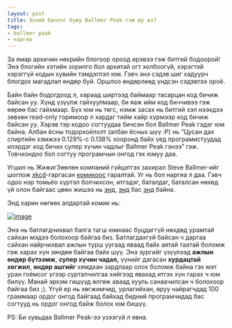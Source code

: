 ```yaml
---
layout: post
title: Эхний бичлэг буюу Ballmer Peak гэж юу вэ? 
tags:
- ballmer peak
- наргиа
---
```


За ямар архичин нөхрийн блогоор ороод ирэвээ гэж битгий бодоорой! Энэ
блогийн хэтийн зорилго бол архитай огт холбоогүй, хэрэгтэй хэрэггүй
кодын хувийн тэмдэглэл юм. Гэвч энэ сэдэв шиг хадуурч блогдох магадлал
өндөр буй. Оршлоо өндөрлөөд үндсэн сэдэвтээ ороё.


Байн байн бодогдоод л, хараад ширтээд баймаар тасарцан код бичиж байсан
уу. Хүнд үзүүлж гайхуулмаар, би яаж ийм код биччивээ гэж өөрөө бас
гайхмаар. Бүх юм нь төгс, нэмж засах нь битгий хэл нээхдээ зөвхөн
read-only горимоор л хардаг тийм хайр хүрмээр код бичиж байсан уу. Хэрэв
тэр кодоо согтуудаа бичсэн бол Ballmer Peak гэдэг юм байна. Албан ёсны
тодорхойлолт (албан ёсных шүү :P) нь “Цусан дах спиртийн хэмжээ 0.129%-с
0.138% хооронд байх үед програмистуудад илэрдэг код бичих супер хүчин
чадлыг Ballmer Peak гэнээ” гэж. Товчхондоо бол согтуу програмчын онгод
гэх юмуу даа.


Угшил нь ЖижигЗөөлөн компаний гүйцэтгэх захирал Steve Ballmer-ийг шоглож
[xkcd][]-гаргасан [комикоос][] гаралтай. Уг нь бол наргиа л даа. Гэвч
одоо нэр томьёо хүртэл болчихсон, итгэдэг, баталдаг, баталсан нөхөд үй
олон байгаас цөөн жишээ нь [энд][], [энд][1] бас [энд][2] байна.


Энд харин нөгөөх алдартай комик нь:


[![image][]][image]


Энэ нь батлагдчихвал балга тагш юмнаас буцдаггүй нөхдөд урамтай сайхан
мэдээ болохоор байгаа биз. Батлагдахгүй байсан ч даргаа сайхан
найрчихвал ажлын турш уугаад яваад байх аятай таатай боломж гэж харах
хүн зөндөө байгаа байх шүү. Энэ зургийг үзүүлээд **ажлын өндөр
бүтээмж**, **супер хүчин чадал,** үүнийг дагасан **хурдацтай хөгжил**,
**өндөр ашгийг** хямдхан зардлаар олох боломж байна гэх мэт уран гоёмсог
үгээр сурталчилгаа хийгээд явахад итгэх хүн гарах ч юм билүү. Манай
эрхэм гишүүд өлгөж аваад хууль санаачилсан ч болохоор байгаа биз ;).
Үгүй ер нь хөгжимчид, урлагийхан, яруу найрагчдад 100 граммаар ордог
онгод байгаад байхад бидний програмчидад бас согтууд нь ордог онгод байж
болох юм бишүү.


PS: Би хувьдаа Ballmer Peak-ээ үзээгүй л явна.

  [xkcd]: http://xkcd.com/
  [комикоос]: http://xkcd.com/323/
  [энд]: http://www.geeked.info/alcohol-and-programming-the-ballmer-peak/
  [1]: http://www.quora.com/Is-there-any-truth-to-the-Ballmer-Peak
  [2]: http://skeptics.stackexchange.com/questions/2795/is-the-ballmer-peak-real
  [image]: http://imgs.xkcd.com/comics/ballmer_peak.png


